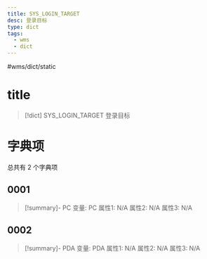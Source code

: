 ```yaml
---
title: SYS_LOGIN_TARGET
desc: 登录目标
type: dict
tags:
  - wms
  - dict
---
```

#wms/dict/static

# title
>[!dict] SYS_LOGIN_TARGET
> 登录目标

# 字典项
总共有 2 个字典项
## 0001
>[!summary]- PC
>变量: PC
>属性1: N/A
>属性2: N/A
>属性3: N/A

## 0002
>[!summary]- PDA
>变量: PDA
>属性1: N/A
>属性2: N/A
>属性3: N/A
